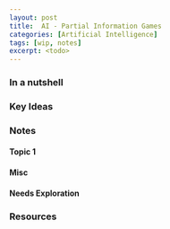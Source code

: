 ```yaml
---
layout: post
title:  AI - Partial Information Games
categories: [Artificial Intelligence]
tags: [wip, notes]
excerpt: <todo>
---
```


### In a nutshell

### Key Ideas

### Notes
#### Topic 1

#### Misc

#### Needs Exploration

### Resources
